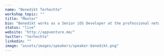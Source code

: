 ```yaml
---
name: "Benedikt Terhechte"
workshop_topic: ""
title: "Mentor"
bio: "Benedikt works as a Senior iOS Developer at the professional network XING. In previous jobs he developed solutions for customers such as Disney or Daimler-Chrysler. As an Indie Mac developer, he launched successful apps such as PhotoDesk and Hirundo. Benedikt started investigating Swift right after the 2014 release and writes about it on his popular blog. He also initiated the Core Value and SourceKittenDaemon open source projects"
status: "live"
website: "http://appventure.me/"
twitter: "terhechte"
linkedin: ""
image: "assets/images/speakers/speaker-benedikt.png"
---
```

